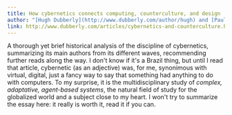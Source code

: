 ```yaml
---
title: How cybernetics connects computing, counterculture, and design
author: "[Hugh Dubberly](http://www.dubberly.com/author/hugh) and [Paul Pangaro](http://www.dubberly.com/author/paulpangaro) from [Dubberly Design Office](http://www.dubberly.com/)"
link: http://www.dubberly.com/articles/cybernetics-and-counterculture.html
---
```


A thorough yet brief historical analysis of the discipline of cybernetics, summarizing its main authors from its different waves, recommending further reads along the way. I don't know if it's a Brazil thing, but until I read that article, cybernetic (as an adjective) was, for me, synonimous with virtual, digital, just a fancy way to say that something had anything to do with computers. To my surprise, it is the multidisciplinary study of _complex, adaptative, agent-based systems_, the natural field of study for the globalized world and a subject close to my heart. I won't try to summarize the essay here: it really is worth it, read it if you can.
